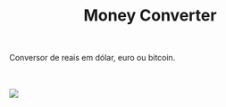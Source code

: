 <h1 align="center">Money Converter</h1>
<br>
<p>Conversor de reais em dólar, euro ou bitcoin.</p>
<br>
<br>
<img src="https://github.com/luigiolivi/money-converter/blob/master/images/PrtSC.jpg?raw=true">
